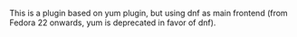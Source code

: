 This is a plugin based on yum plugin, but using dnf as main frontend
(from Fedora 22 onwards, yum is deprecated in favor of dnf).
 
